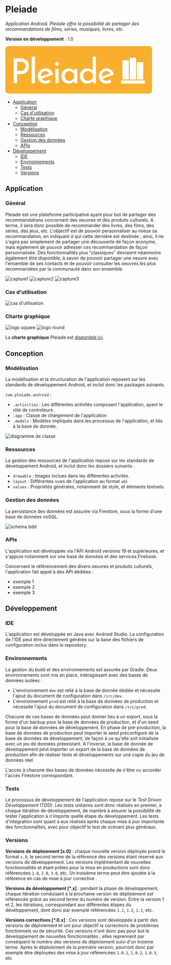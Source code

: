 # Pleiade

*Application Android. Pleiade offre la possibilité de partager des recommandations de films, séries, musiques, livres, etc.*

**Version en développement** : 1.0

![logo](doc_readme/logo_gold.png)

- [Application](#application)
    - [Général](#général)
    - [Cas d'utilisation](#cas-dutilisation)
    - [Charte graphique](#charte-graphique)
- [Conception](#conception)
    - [Modélisation](#modélisation)
    - [Ressources](#ressources)
    - [Gestion des données](#gestion-des-données)
    - [APIs](#apis)
- [Développement](#développement)
    - [IDE](#IDE)
    - [Environnements](#environnements)
    - [Tests](#tests)
    - [Versions](#versions)

## Application

### Général

Pleiade est une plateforme participative ayant pour but de partager des recommandations concernant des oeuvres et des produits culturels. A terme, il sera donc possible de recommander des livres, des films, des séries, des jeux, etc. L'objectif est de pouvoir personnaliser au mieux sa recommandation, en indiquant *à qui* cette dernière est destinée ; ainsi, il ne s'agira pas simplement de partager une découverte de façon anonyme, mais également de pouvoir adresser ces recommandation de façon personnalisée. Des fonctionnalités plus "classiques" devraient néanmoins également être disponible, à savoir de pouvoir partager une oeuvre avec l'ensemble de ses contacts et de pouvoir consulter les oeuvres les plus recommandées par la communauté dans son ensemble.

![capture1](doc_readme/capture1.png)
![capture2](doc_readme/capture2.png)
![capture3](doc_readme/capture3.png)

### Cas d'utilisation

![cas d'utilisation](doc_readme/cas_dutilisation.png)

### Charte graphique

![logo square](doc_readme/logo_square.png)
![logo round](doc_readme/logo_round.png)

La **charte graphique** Pleiade est [disponible ici](doc_readme/charte_graphique.pdf).

## Conception

### Modélisation

La modélisation et la structuration de l'application reposent sur les standards de développement Android, et inclut donc les packages suivants.

`com.pleiade.android` :
- `.activities` : Les différentes activités composant l'application, ayant le rôle de controleurs.
- `.app` : Classe de chargement de l'application
- `.models` : Modèles impliqués dans les processus de l'application, et liés à la base de donnée.

![diagramme de classe](doc_readme/diagramme_classes.png)

### Ressources

La gestion des ressources de l'application repose sur les standards de développement Android, et inclut donc les dossiers suivants :

- `drawable` : Images inclues dans les différentes activités.
- `layout` : Différentes vues de l'application au format `xml`
- `values` : Propriétés générales, notamment de style, et éléments textuels.

### Gestion des données

La persistance des données est assurée via Firestore, sous la forme d'une base de données noSQL.

![schéma bdd](doc_readme/schema_bdd.png)

### APIs

L'application est développée via l'API Android versions 19 et supérieures, et s'appuie notamment sur une base de données et des services Firebase.

Concernant le référencement des divers oeuvres et produits culturels, l'application fait appel à des API dédiées :
- exemple 1
- exemple 2
- exemple 3

## Développement

### IDE

L'application est développée en Java avec Android Studio. La configuration de l'IDE peut être directement générée sur la base des fichiers de configuration inclus dans le repository.

### Environnements

La gestion du build et des environnements est assurée par Gradle. Deux environnements sont mis en place, intéragissant avec des bases de données isolées :
- L'environnement `dev` est relié à la base de donnée dédiée et nécessite l'ajout du document de configuration dans `/src/dev`.
- L'environnement `prod` est relié à la base de données de production et nécessite l'ajout du document de configuration dans `/src/prod`.

Chacune de ces bases de données peut donner lieu à un export, sous la forme d'un backup pour la base de données de production, et d'un seed pour la base de données de développement. En phase de pré-production, la base de données de production peut importer le seed préconfiguré de la base de données de développement, de façon à ce qu'elle soit initialisée avec un jeu de données préexistant. A l'inverse, la base de donnée de développement peut importer un export de la base de données de production afin de réaliser tests et développements sur une copie du jeu de données réel.

L'accès à chacune des bases de données nécessite de s'être vu accorder l'accès Firestore correspondant.

### Tests

Le processus de développement de l'application repose sur le *Test Driven Développement* (TDD). Les tests unitaires sont donc réalisés en premier, à chaque itération de développement, de manière à assurer la possibilité de tester l'application à n'importe quelle étape du développement. Les tests d'intégration sont quant à eux réalisés après chaque mise à jour importante des fonctionnalités, avec pour objectif le test de scénarii plus généraux.

### Versions

**Versions de déploiement [x.0]** : chaque nouvelle version déployée prend le format `x.0`, le second terme de la référence des versions étant réservé aux versions de développement. Les versions implémentant de nouvelles fonctionnalités et étant prêtes pour la mise en productions sont donc référencées `1.0`, `2.0`, `3.0`, etc. Un troisième terme peut être ajoutée à la référence en cas de mise à jour corrective .

**Versions de développement [*.x]** : pendant la phase de développement, chaque itération conduisant à la prochaine version de déploiement est référencée grâce au second terme du numéro de version. Entre la version 1 et 2, les itérations, correspondant aux différentes étapes du développement, dont donc par exemple référencées `1.1`, `1.2`, `1.3`, etc.

**Versions correctives [*.0.x]** : Ces versions sont développée à partir des versions de déploiement et ont pour objectif la corrections de problèmes fonctionnels ou de sécurité. Ces versions n'ont donc pas pour but le développement de nouvelles fonctionnalités ; elles reprennent par conséquent le numéro des versions de déploiement suivi d'un troieme terme. Après le déploiement de la première version, pourront donc par exemple être déployées des mise à jour référencées `1.0.1`, `1.0.2`, `1.0.3`, etc.